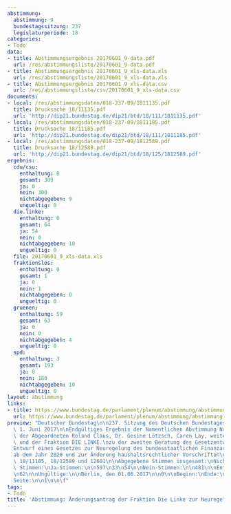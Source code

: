 ```yaml
---
abstimmung:
  abstimmung: 9
  bundestagssitzung: 237
  legislaturperiode: 18
categories:
- Todo
data:
- title: Abstimmungsergebnis 20170601_9-data.pdf
  url: /res/abstimmungsliste/20170601_9-data.pdf
- title: Abstimmungsergebnis 20170601_9_xls-data.xls
  url: /res/abstimmungsliste/20170601_9_xls-data.xls
- title: Abstimmungsergebnis 20170601_9_xls-data.csv
  url: /res/abstimmungsliste/csv/20170601_9_xls-data.csv
documents:
- local: /res/abstimmungsdaten/018-237-09/1811135.pdf
  title: Drucksache 18/11135.pdf
  url: 'http://dip21.bundestag.de/dip21/btd/18/111/1811135.pdf'
- local: /res/abstimmungsdaten/018-237-09/1811185.pdf
  title: Drucksache 18/11185.pdf
  url: 'http://dip21.bundestag.de/dip21/btd/18/111/1811185.pdf'
- local: /res/abstimmungsdaten/018-237-09/1812589.pdf
  title: Drucksache 18/12589.pdf
  url: 'http://dip21.bundestag.de/dip21/btd/18/125/1812589.pdf'
ergebnis:
  cdu/csu:
    enthaltung: 0
    gesamt: 309
    ja: 0
    nein: 300
    nichtabgegeben: 9
    ungueltig: 0
  die.linke:
    enthaltung: 0
    gesamt: 64
    ja: 54
    nein: 0
    nichtabgegeben: 10
    ungueltig: 0
  file: 20170601_9_xls-data.xls
  fraktionslos:
    enthaltung: 0
    gesamt: 1
    ja: 0
    nein: 1
    nichtabgegeben: 0
    ungueltig: 0
  gruenen:
    enthaltung: 59
    gesamt: 63
    ja: 0
    nein: 0
    nichtabgegeben: 4
    ungueltig: 0
  spd:
    enthaltung: 3
    gesamt: 193
    ja: 0
    nein: 180
    nichtabgegeben: 10
    ungueltig: 0
layout: abstimmung
links:
- title: https://www.bundestag.de/parlament/plenum/abstimmung/abstimmung?id=469
  url: https://www.bundestag.de/parlament/plenum/abstimmung/abstimmung?id=469
preview: "Deutscher Bundestag\n\n237. Sitzung des Deutschen Bundestages\nam Donnerstag,\
  \ 1. Juni 2017\n\nEndgültiges Ergebnis der Namentlichen Abstimmung Nr. 9\n\nÄnderungsantrag\
  \ der Abgeordneten Roland Claus, Dr. Gesine Lötzsch, Caren Lay, weiterer\nAbgeordneter\
  \ und der Fraktion DIE LINKE.\nzu der zweiten Beratung des Gesetzentwurfs der Bundesregierung.\n\
  Entwurf eines Gesetzes zur Neuregelung des bundesstaatlichen Finanzausgleichssystems\n\
  ab dem Jahr 2020 und zur Änderung haushaltsrechtlicher Vorschriften\nDrs. 18/11135,\
  \ 18/11185, 18/12589 und 12601\n\nAbgegebene Stimmen insgesamt:\nNicht abgegebene\
  \ Stimmen:\nJa-Stimmen:\n\n597\n33\n54\n\nNein-Stimmen:\n\n481\n\nEnthaltungen:\n\
  \n62\n\nUngültige:\n\nBerlin, den 01.06.2017\n\n0\n\nBeginn:\nEnde:\n\n13:05\n13:08\n\
  Seite:\n\n1\n\n\f"
tags:
- Todo
title: 'Abstimmung: Änderungsantrag der Fraktion Die Linke zur Neuregelung des bundesstaatlichen Finanzausgleichssystems'
---
```

